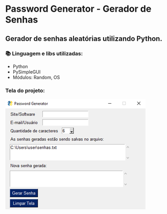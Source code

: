 # Password Generator - Gerador de Senhas

<h2> Gerador de senhas aleatórias utilizando Python. </h2>

### :books: Linguagem e libs utilizadas: 

- Python
- PySimpleGUI
- Módulos: Random, OS

### Tela do projeto:

![password_generator_python](./img/tela_gerador_senhas_python.png)
